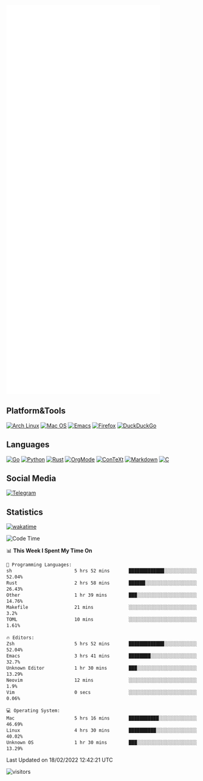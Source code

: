![Metrics](https://github.com/SteamedFish/SteamedFish/blob/master/github-metrics.svg)

## Platform&Tools

[![Arch Linux](https://img.shields.io/badge/ArchLinux-1793D1?logo=arch-linux&logoColor=fff&style=flat-square)](https://archlinux.org/)
[![Mac OS](https://img.shields.io/badge/MacOS-000000?style=flat-square&logo=macos&logoColor=F0F0F0)](https://www.apple.com/macos/)
[![Emacs](https://img.shields.io/badge/Emacs-%237F5AB6.svg?&style=flat-square&logo=gnu-emacs&logoColor=white)](https://www.gnu.org/software/emacs/)
[![Firefox](https://img.shields.io/badge/Firefox-FF7139?style=flat-square&logo=Firefox-Browser&logoColor=white)](https://firefox.com/)
[![DuckDuckGo](https://img.shields.io/badge/DuckDuckGo-DE5833?style=flat-square&logo=DuckDuckGo&logoColor=white)](https://duckduckgo.com/)

## Languages

[![Go](https://img.shields.io/badge/Golang-%2300ADD8.svg?style=flat-square&logo=go&logoColor=white)](https://golang.org/)
[![Python](https://img.shields.io/badge/Python-3670A0?style=flat-square&logo=python&logoColor=ffdd54)](https://www.python.org/)
[![Rust](https://img.shields.io/badge/Rust-%23000000.svg?style=flat-square&logo=rust&logoColor=white)](https://www.rust-lang.org/)
[![OrgMode](https://img.shields.io/badge/OrgMode-%23000000.svg?style=flat-square&logo=org&logoColor=white)](https://orgmode.org/)
[![ConTeXt](https://img.shields.io/badge/ConTeXt-%23008080.svg?style=flat-square&logo=latex&logoColor=white)](https://contextgarden.net/)
[![Markdown](https://img.shields.io/badge/MarkDown-%23000000.svg?style=flat-square&logo=markdown&logoColor=white)](https://daringfireball.net/projects/markdown/)
[![C](https://img.shields.io/badge/C-%2300599C.svg?style=flat-square&logo=c&logoColor=white)](https://www.iso.org/standard/74528.html)

## Social Media

[![Telegram](https://img.shields.io/badge/SteamedFish-2CA5E0?style=social&logo=telegram&logoColor=white)](https://t.me/SteamedFish)

## Statistics
[![wakatime](https://wakatime.com/badge/user/168280d6-fcf2-4b4f-ad3a-dc4612f35b38.svg)](https://wakatime.com/@168280d6-fcf2-4b4f-ad3a-dc4612f35b38)

<!--START_SECTION:waka-->
![Code Time](http://img.shields.io/badge/Code%20Time-1%2C615%20hrs%2012%20mins-blue)

📊 **This Week I Spent My Time On** 

```text
💬 Programming Languages: 
sh                       5 hrs 52 mins       █████████████░░░░░░░░░░░░   52.04% 
Rust                     2 hrs 58 mins       ██████░░░░░░░░░░░░░░░░░░░   26.43% 
Other                    1 hr 39 mins        ███░░░░░░░░░░░░░░░░░░░░░░   14.76% 
Makefile                 21 mins             ░░░░░░░░░░░░░░░░░░░░░░░░░   3.2% 
TOML                     10 mins             ░░░░░░░░░░░░░░░░░░░░░░░░░   1.61%

🔥 Editors: 
Zsh                      5 hrs 52 mins       █████████████░░░░░░░░░░░░   52.04% 
Emacs                    3 hrs 41 mins       ████████░░░░░░░░░░░░░░░░░   32.7% 
Unknown Editor           1 hr 30 mins        ███░░░░░░░░░░░░░░░░░░░░░░   13.29% 
Neovim                   12 mins             ░░░░░░░░░░░░░░░░░░░░░░░░░   1.9% 
Vim                      0 secs              ░░░░░░░░░░░░░░░░░░░░░░░░░   0.06%

💻 Operating System: 
Mac                      5 hrs 16 mins       ███████████░░░░░░░░░░░░░░   46.69% 
Linux                    4 hrs 30 mins       ██████████░░░░░░░░░░░░░░░   40.02% 
Unknown OS               1 hr 30 mins        ███░░░░░░░░░░░░░░░░░░░░░░   13.29%

```


 Last Updated on 18/02/2022 12:42:21 UTC
<!--END_SECTION:waka-->

![visitors](https://visitor-badge.laobi.icu/badge?page_id=SteamedFish.SteamedFish)
